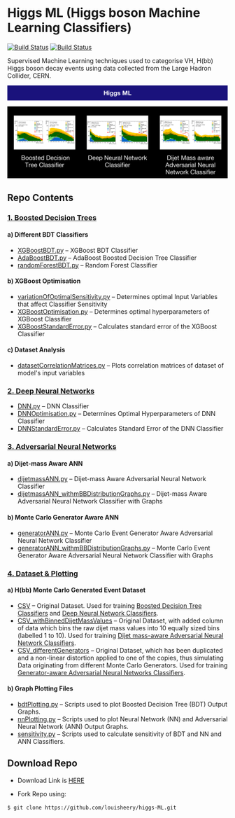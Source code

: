 # Higgs ML (Higgs boson Machine Learning Classifiers)

[![Build Status](https://img.shields.io/badge/build-v1.0-brightgreen)](https://github.com/louisheery/higgs-ML)
[![Build Status](https://img.shields.io/badge/build_status-published-brightgreen)](https://github.com/louisheery/plug-and-play-ML)

Supervised Machine Learning techniques used to categorise VH, H(bb) Higgs boson decay events using data collected from the Large Hadron Collider, CERN.

![alt text](https://github.com/louisheery/higgs-ml/blob/master/higgs-ml-screenshots.png)

## Repo Contents  
### [1. Boosted Decision Trees](boosted-decision-tree-ml)
#### a) Different BDT Classifiers
- [XGBoostBDT.py](boosted-decision-tree-ml/XGBoostBDT.py) – XGBoost BDT Classifier
- [AdaBoostBDT.py](boosted-decision-tree-ml/adaboostBDT.py) – AdaBoost Boosted Decision Tree Classifier
- [randomForestBDT.py](boosted-decision-tree-ml/randomForestBDT.py) – Random Forest Classifier
#### b) XGBoost Optimisation
- [variationOfOptimalSensitivity.py](boosted-decision-tree-ml/variationOfOptimalSensitivity.py) – Determines optimal Input Variables that affect Classifier Sensitivity
- [XGBoostOptimisation.py](boosted-decision-tree-ml/XGBoostOptimisation.py) – Determines optimal hyperparameters of XGBoost Classifier
- [XGBoostStandardError.py](boosted-decision-tree-ml/XGBoostStandardError.py) – Calculates standard error of the XGBoost Classifier
#### c) Dataset Analysis
- [datasetCorrelationMatrices.py](boosted-decision-tree-ml/datasetCorrelationMatrices.py) – Plots correlation matrices of dataset of model's input variables

### [2. Deep Neural Networks](deep-neural-network-ml)
- [DNN.py](deep-neural-network-ml/DNN.py) – DNN Classifier
- [DNNOptimisation.py](deep-neural-network-ml/DNNOptimisation.py) – Determines Optimal Hyperparameters of DNN Classifier
- [DNNStandardError.py](deep-neural-network-ml/DNNStandardError.py) – Calculates Standard Error of the DNN Classifier

### [3. Adversarial Neural Networks](adversarial-nn-ml)
#### a) Dijet-mass Aware ANN
- [dijetmassANN.py](adversarial-nn-ml/dijetmassANN.py) – Dijet-mass Aware Adversarial Neural Network Classifier
- [dijetmassANN_withmBBDistributionGraphs.py](adversarial-nn-ml/dijetmassANN_withmBBDistributionGraphs.py) – Dijet-mass Aware Adversarial Neural Network Classifier with Graphs
#### b) Monte Carlo Generator Aware ANN
- [generatorANN.py](adversarial-nn-ml/generatorANN.py) – Monte Carlo Event Generator Aware Adversarial Neural Network Classifier
- [generatorANN_withmBBDistributionGraphs.py](adversarial-nn-ml/generatorANN_withmBBDistributionGraphs.py) – Monte Carlo Event Generator Aware Adversarial Neural Network Classifier with Graphs

### [4. Dataset & Plotting](dataset-and-plotting)
#### a) H(bb) Monte Carlo Generated Event Dataset
- [CSV](dataset-and-plotting/CSV) – Original Dataset.
Used for training [Boosted Decision Tree Classifiers](boosted-decision-tree-ml/XGBoostBDT.py) and [Deep Neural Network Classifiers](deep-neural-network-ml/DNN.py).
- [CSV_withBinnedDijetMassValues](dataset-and-plotting/CSV_withBinnedDijetMassValues) – Original Dataset, with added column of data which bins the raw dijet mass values into 10 equally sized bins (labelled 1 to 10).
Used for training [Dijet mass-aware Adversarial Neural Network Classifiers](adversarial-nn-ml/dijetmassANN.py).
- [CSV_differentGenerators](dataset-and-plotting/CSV_differentGenerators) – Original Dataset, which has been duplicated and a non-linear distortion applied to one of the copies, thus simulating Data originating from different Monte Carlo Generators.
Used for training [Generator-aware Adversarial Neural Networks Classifiers](adversarial-nn-ml/generatorANN.py).

#### b) Graph Plotting Files
- [bdtPlotting.py](dataset-and-plotting/bdtPlotting.py) – Scripts used to plot Boosted Decision Tree (BDT) Output Graphs.
- [nnPlotting.py](dataset-and-plotting/nnPlotting.py) – Scripts used to plot Neural Network (NN) and Adversarial Neural Network (ANN) Output Graphs.
- [sensitivity.py](dataset-and-plotting/sensitivity.py) – Scripts used to calculate sensitivity of BDT and NN and ANN Classifiers.


## Download Repo
- Download Link is [HERE](https://github.com/louisheery/higgs-ML/archive/master.zip)

- Fork Repo using:
```
$ git clone https://github.com/louisheery/higgs-ML.git
```
